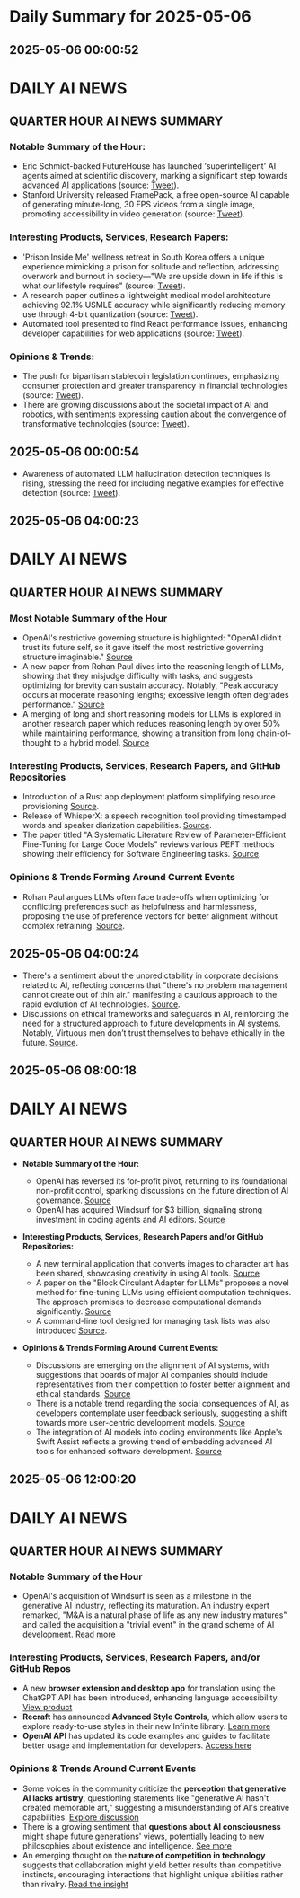 # Daily Summary for 2025-05-06

## 2025-05-06 00:00:52

# DAILY AI NEWS

## QUARTER HOUR AI NEWS SUMMARY

### Notable Summary of the Hour:
- Eric Schmidt-backed FutureHouse has launched 'superintelligent' AI agents aimed at scientific discovery, marking a significant step towards advanced AI applications (source: [Tweet](https://x.com/i/web/status/1919515027742081099)).
- Stanford University released FramePack, a free open-source AI capable of generating minute-long, 30 FPS videos from a single image, promoting accessibility in video generation (source: [Tweet](https://x.com/i/web/status/1919485829996794280)).

### Interesting Products, Services, Research Papers:
- 'Prison Inside Me' wellness retreat in South Korea offers a unique experience mimicking a prison for solitude and reflection, addressing overwork and burnout in society—"We are upside down in life if this is what our lifestyle requires" (source: [Tweet](https://x.com/i/web/status/1919539970643243473)).
- A research paper outlines a lightweight medical model architecture achieving 92.1% USMLE accuracy while significantly reducing memory use through 4-bit quantization (source: [Tweet](https://x.com/i/web/status/1919531050931286221)).
- Automated tool presented to find React performance issues, enhancing developer capabilities for web applications (source: [Tweet](https://x.com/i/web/status/1919537041546551676)).

### Opinions & Trends:
- The push for bipartisan stablecoin legislation continues, emphasizing consumer protection and greater transparency in financial technologies (source: [Tweet](https://x.com/i/web/status/1919538550996910208)).
- There are growing discussions about the societal impact of AI and robotics, with sentiments expressing caution about the convergence of transformative technologies (source: [Tweet](https://x.com/i/web/status/1919519545665925553)).

## 2025-05-06 00:00:54

- Awareness of automated LLM hallucination detection techniques is rising, stressing the need for including negative examples for effective detection (source: [Tweet](https://x.com/i/web/status/1919515384383738261)).

## 2025-05-06 04:00:23

# DAILY AI NEWS

## QUARTER HOUR AI NEWS SUMMARY

### Most Notable Summary of the Hour
- OpenAI's restrictive governing structure is highlighted: "OpenAI didn’t trust its future self, so it gave itself the most restrictive governing structure imaginable." [Source](https://x.com/i/web/status/1919587589201199335)
- A new paper from Rohan Paul dives into the reasoning length of LLMs, showing that they misjudge difficulty with tasks, and suggests optimizing for brevity can sustain accuracy. Notably, "Peak accuracy occurs at moderate reasoning lengths; excessive length often degrades performance." [Source](https://x.com/i/web/status/1919592707879789053)
- A merging of long and short reasoning models for LLMs is explored in another research paper which reduces reasoning length by over 50% while maintaining performance, showing a transition from long chain-of-thought to a hybrid model. [Source](https://x.com/i/web/status/1919577104535998858)

### Interesting Products, Services, Research Papers, and GitHub Repositories
- Introduction of a Rust app deployment platform simplifying resource provisioning [Source](https://x.com/i/web/status/1919598073874898988).
- Release of WhisperX: a speech recognition tool providing timestamped words and speaker diarization capabilities. [Source](https://x.com/i/web/status/1919544677474222348).
- The paper titled "A Systematic Literature Review of Parameter-Efficient Fine-Tuning for Large Code Models" reviews various PEFT methods showing their efficiency for Software Engineering tasks. [Source](https://x.com/i/web/status/1919546402226766327).

### Opinions & Trends Forming Around Current Events
- Rohan Paul argues LLMs often face trade-offs when optimizing for conflicting preferences such as helpfulness and harmlessness, proposing the use of preference vectors for better alignment without complex retraining. [Source](https://x.com/i/web/status/1919561753345851632).

## 2025-05-06 04:00:24

- There's a sentiment about the unpredictability in corporate decisions related to AI, reflecting concerns that "there's no problem management cannot create out of thin air." manifesting a cautious approach to the rapid evolution of AI technologies. [Source](https://x.com/i/web/status/1919548265697014023).
- Discussions on ethical frameworks and safeguards in AI, reinforcing the need for a structured approach to future developments in AI systems. Notably, Virtuous men don’t trust themselves to behave ethically in the future. [Source](https://x.com/i/web/status/1919602635553878416).

## 2025-05-06 08:00:18

# DAILY AI NEWS

## QUARTER HOUR AI NEWS SUMMARY

- **Notable Summary of the Hour:**  
  - OpenAI has reversed its for-profit pivot, returning to its foundational non-profit control, sparking discussions on the future direction of AI governance. [Source](https://x.com/i/web/status/1919656387384107246)  
  - OpenAI has acquired Windsurf for $3 billion, signaling strong investment in coding agents and AI editors. [Source](https://x.com/i/web/status/1919652062159061454)  

- **Interesting Products, Services, Research Papers and/or GitHub Repositories:**  
  - A new terminal application that converts images to character art has been shared, showcasing creativity in using AI tools. [Source](https://x.com/i/web/status/1919659086762700978)  
  - A paper on the "Block Circulant Adapter for LLMs" proposes a novel method for fine-tuning LLMs using efficient computation techniques. The approach promises to decrease computational demands significantly. [Source](https://x.com/i/web/status/1919623409442648154)  
  - A command-line tool designed for managing task lists was also introduced [Source](https://x.com/i/web/status/1919620946941407733).  

- **Opinions & Trends Forming Around Current Events:**  
  - Discussions are emerging on the alignment of AI systems, with suggestions that boards of major AI companies should include representatives from their competition to foster better alignment and ethical standards. [Source](https://x.com/i/web/status/1919660014983139534)  
  - There is a notable trend regarding the social consequences of AI, as developers contemplate user feedback seriously, suggesting a shift towards more user-centric development models. [Source](https://x.com/i/web/status/1919658860903637438)  
  - The integration of AI models into coding environments like Apple's Swift Assist reflects a growing trend of embedding advanced AI tools for enhanced software development. [Source](https://x.com/i/web/status/1919652062159061454)

## 2025-05-06 12:00:20

# DAILY AI NEWS

## QUARTER HOUR AI NEWS SUMMARY

### Notable Summary of the Hour
- OpenAI's acquisition of Windsurf is seen as a milestone in the generative AI industry, reflecting its maturation. An industry expert remarked, "M&A is a natural phase of life as any new industry matures" and called the acquisition a "trivial event" in the grand scheme of AI development. [Read more](https://x.com/i/web/status/1919722573799080443)

### Interesting Products, Services, Research Papers, and/or GitHub Repos
- A new **browser extension and desktop app** for translation using the ChatGPT API has been introduced, enhancing language accessibility. [View product](https://x.com/i/web/status/1919718939040301185)
- **Recraft** has announced **Advanced Style Controls**, which allow users to explore ready-to-use styles in their new Infinite library. [Learn more](https://x.com/i/web/status/1919718392291791056)
- **OpenAI API** has updated its code examples and guides to facilitate better usage and implementation for developers. [Access here](https://x.com/i/web/status/1919711540581695807)

### Opinions & Trends Around Current Events
- Some voices in the community criticize the **perception that generative AI lacks artistry**, questioning statements like "generative AI hasn't created memorable art," suggesting a misunderstanding of AI's creative capabilities. [Explore discussion](https://x.com/i/web/status/1919714115339104377) 
- There is a growing sentiment that **questions about AI consciousness** might shape future generations' views, potentially leading to new philosophies about existence and intelligence. [See more](https://x.com/i/web/status/1919669693087928325)
- An emerging thought on the **nature of competition in technology** suggests that collaboration might yield better results than competitive instincts, encouraging interactions that highlight unique abilities rather than rivalry. [Read the insight](https://x.com/i/web/status/1919717945430966335)

